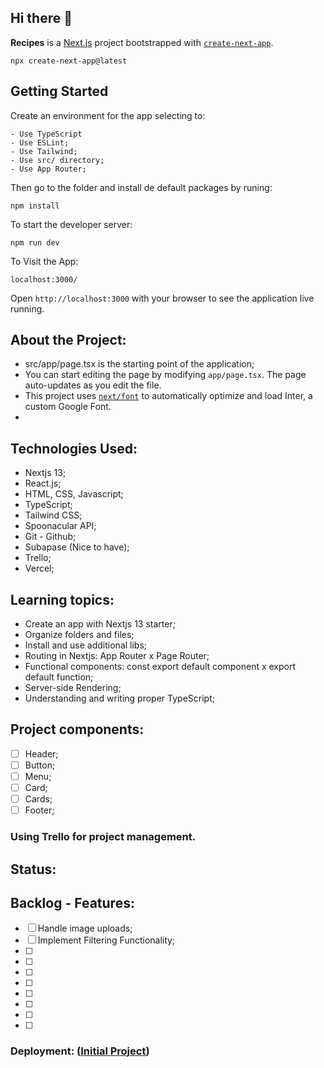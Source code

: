 ## Hi there 👋

**Recipes** is a [Next.js](https://nextjs.org/) project bootstrapped with [`create-next-app`](https://github.com/vercel/next.js/tree/canary/packages/create-next-app).

```
npx create-next-app@latest
```

## Getting Started

Create an environment for the app selecting to:

```
- Use TypeScript
- Use ESLint;
- Use Tailwind;
- Use src/ directory;
- Use App Router;
```

Then go to the folder and install de default packages by runing:

`npm install`

To start the developer server:

`npm run dev`

To Visit the App:

`localhost:3000/`

Open `http://localhost:3000` with your browser to see the application live running.

## About the Project:

- src/app/page.tsx is the starting point of the application;
- You can start editing the page by modifying `app/page.tsx`. The page auto-updates as you edit the file.
- This project uses [`next/font`](https://nextjs.org/docs/basic-features/font-optimization) to automatically optimize and load Inter, a custom Google Font.
-

## Technologies Used:

- Nextjs 13;
- React.js;
- HTML, CSS, Javascript;
- TypeScript;
- Tailwind CSS;
- Spoonacular API;
- Git - Github;
- Subapase (Nice to have);
- Trello;
- Vercel;

## Learning topics:

- Create an app with Nextjs 13 starter;
- Organize folders and files;
- Install and use additional libs;
- Routing in Nextjs: App Router x Page Router;
- Functional components: const export default component x export default function;
- Server-side Rendering;
- Understanding and writing proper TypeScript;

## Project components:

- [ ] Header;
- [ ] Button;
- [ ] Menu;
- [ ] Card;
- [ ] Cards;
- [ ] Footer;

### Using Trello for project management.

## Status:

## Backlog - Features:

- [ ] Handle image uploads;
- [ ] Implement Filtering Functionality;
- [ ]
- [ ]
- [ ]
- [ ]
- [ ]
- [ ]
- [ ]
- [ ]

### Deployment: ([Initial Project](https://))
